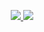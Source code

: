 <p align=center>
  <a href="https://github.com/siddhiiguptaa">
    <img src="https://badges.pufler.dev/visits/siddhiiguptaa/siddhiiguptaa?style=flat-square&color=black&logo=github">
  </a>
  <a href="https://github.com/siddhiiguptaa?tab=repositories">
    <img src="https://badges.pufler.dev/repos/siddhiiguptaa?style=flat-square&color=black&logo=github">
  </a>
</p>
